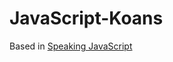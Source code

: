 JavaScript-Koans
================

Based in [Speaking JavaScript](http://speakingjs.com/es5/index.html)
